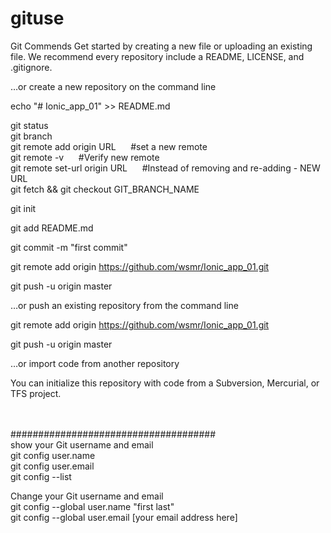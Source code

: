 # gituse
Git Commends 
Get started by creating a new file or uploading an existing file. We recommend every repository include a README, LICENSE, and .gitignore.


…or create a new repository on the command line


echo "# Ionic_app_01" >> README.md

git status<br>
git branch<br>
git remote add origin URL
&nbsp;&nbsp;&nbsp;&nbsp;
#set a new remote<br>
git remote -v
&nbsp;&nbsp;&nbsp;&nbsp;
#Verify new remote<br>
git remote set-url origin URL
&nbsp;&nbsp;&nbsp;&nbsp;
#Instead of removing and re-adding - NEW URL
<br>
git fetch && git checkout GIT_BRANCH_NAME<br>

git init

git add README.md

git commit -m "first commit"

git remote add origin https://github.com/wsmr/Ionic_app_01.git

git push -u origin master



…or push an existing repository from the command line



git remote add origin https://github.com/wsmr/Ionic_app_01.git

git push -u origin master



…or import code from another repository

You can initialize this repository with code from a Subversion, Mercurial, or TFS project.

<br><br>
#####################################<br>
show your Git username and email<br>
git config user.name<br>
git config user.email<br>
git config --list<br>

Change your Git username and email<br>
git config --global user.name "first last"<br>
git config --global user.email [your email address here]<br>

